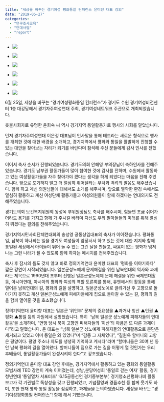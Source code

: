 ```yaml
---
title: "세상을 바꾸는 경기여성 평화통일 컨퍼런스 윤미향 대표 강의"
date: "2019-06-27"
categories: 
  - "연구조사교육"
  - "연대사업"
  - "report"
---
```


- ![](https://r2.womenandwar.net/2019/06/FB_IMG_1561498326211.jpg)
    
- ![](https://r2.womenandwar.net/2019/06/FB_IMG_1561498294436.jpg)
    
- ![](https://r2.womenandwar.net/2019/06/FB_IMG_1561468079363-1024x1024.jpg)
    
- ![](https://r2.womenandwar.net/2019/06/FB_IMG_1561468021958-1024x1024.jpg)
    
- ![](https://r2.womenandwar.net/2019/06/FB_IMG_1561328687423.jpg)
    
- ![](https://r2.womenandwar.net/2019/06/FB_IMG_1561468012545-1024x1024.jpg)
    

6월 25일, 세상을 바꾸는 “경기여성평화통일 컨퍼런스”가 경기도 수원 경기여성비전센터 1층 대강당에서 경기자주여성연대 주최, 경기여성네트워크 주관으로 개최되었습니다.

촛불사회자로 유명한 윤희숙 씨 역시 경기지역 통일활동가로 행사의 사회를 맡았습니다.

먼저 경기자주여성연대 이은정 대표님이 인사말을 통해 테드라는 새로운 형식으로 행사를 개최한 것에 대한 배경을 소개하고, 경기지역에서 평화와 통일을 활발하게 진행할 수 있는 대안을 찾아보는 자리가 되기를 바란다며 참석해 주신 분들에게 감사 인사를 전했습니다.

이어서 축사 순서가 진행되었습니다. 경기도의회 안혜영 부의장님이 축하인사를 전해주었습니다. 경기도 남부권 활동가들이 많이 참여한 것에 감사를 전하며, 수원에서 활동하고 있는 여성활동가들을 자주 찾아가야 겠다는 생각을 하게 되었다는 마음을 전해 주었습니다. 앞으로 포기하지 말고 더 열심히 뛰어달라는 부탁과 격려의 말씀도 해주셨습니다. 함께 하고 계신 의원님들에 대해서도 소개를 해주시며, 앞으로 열악한 환경 속에서도 열심히 활동하고 계신 여성단체 활동가들과 여성의원들이 함께 하겠다는 연대의지도 전해주었습니다.

경기도의회 보건복지위원회 왕성옥 부위원장님도 축사를 해주시며, 힘들면 조금 쉬어가더라도 용기를 가지고 함께 가 주시길 바라며 자신도 우리 딸아들들의 미래를 위해 열심히 뛰겠다는 결의를 전해주었습니다.

경기지역시민사회단체연대회의 송성영 공동상임대표의 축사가 이어졌습니다. 평화통일, 남북이 하나되는 일을 경기도 여성들이 앞장서서 하고 있는 것에 대한 지지와 함께 통일된 세상에서 아이들이 뛰어 놀 수 있는 그런 날을 만들고, 싸움이 없는 평화가 넘쳐나는 그런 나라가 될 수 있도록 함께 하자는 메시지를 전해주었습니다.

축사 후 잠시의 틈도 갖지 않고 바로 정의기억연대 윤미향 대표의 '평화를 이야기하다' 짧은 강연이 시작되었습니다. 일본군성노예제 문제해결을 위한 남북연대의 역사와 과제라는 제목으로 1990년대 초부터 진행된 일본군성노예제 문제 해결을 위한 국제연대활동, 아시아연대, 아시아의 평화와 여성의 역할 토론회를 통해, 유엔에서의 활동을 통해 열어온 남북연대의 길, 평화의 길을 설명하고, 일본군성노예로 끌려가신 후 고향으로 돌아가지 못하고 계신 일본군성노예제 피해자들에게 집으로 돌아갈 수 있는 길, 평화의 길을 함께 열어줄 것을 호소했습니다.

정의기억연대 윤미향 대표는 일본군 ‘위안부’ 문제의 중요성을 ▲과거사 청산 ▲인권 ▲평화 ▲통일 등의 차원에서 설명했습니다. 특히  ‘남북 일본군 성노예제 피해자들의 연대활동’을 소개하며, “연행 당시 북이 고향인 피해자들의 ‘이산’의 아픔은 또 다른 과제이다”라고 말했습니다. 윤 대표는 “남북 일본군 성노예제 피해자들의 연대활동으로 분단은 제거되고 있었고 이미 통일은 와 있었다”며 “감동 그 자체였다”, “길원옥 할머니의 고향은 평양이다. 평양 주소나 지도를 생생히 기억하고 계시다”라며 “할머니들은 30여 년 동안 남북 평화의 길을 열어왔다. 할머니들이 집으로 가는 길을 어떻게 열 것인가는 우리 후배들이, 통일활동가들이 완성시켜야 한다”고 강조했습니다.

정의기억연대 윤미향 대표 강연 후에는, 경기지역에서 활동하고 있는 평화와 통일활동 모범사례 TED 강연이 계속 이어졌는데, 성남,분당여성회 ‘통일로 걷는 여자’ 활동, 경기청년연대 ‘통일열차 서포터즈’ ‘6.15공동선언 경기중부본부’, 경기청소년평화나비 활동 보고가 각 기관별로 독창성을 갖고 진행되었고, 기념촬영과 경품추천 등 함께 웃기도 하며, 또한 현재 평화 통일 활동을 점검하고, 과제들을 논의하였습니다. 세상을 바꾸는 “경기여성평화통일 컨퍼런스”! 함께 해서 기뻤습니다.
